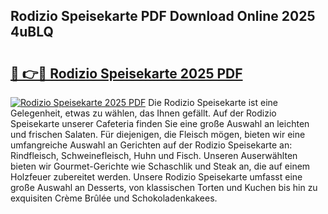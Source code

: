 ## Rodizio Speisekarte PDF Download Online 2025 4uBLQ

# <h2><a href="http://gccd8o.nevu.top/?p=Rodizio+Speisekarte">🔗 👉🔴 Rodizio Speisekarte 2025 PDF</a></h2>

[![Rodizio Speisekarte 2025 PDF](https://i.imgur.com/dBaPXMq.png)](http://gccd8o.nevu.top/?p=Rodizio+Speisekarte)
Die Rodizio Speisekarte ist eine Gelegenheit, etwas zu wählen, das Ihnen gefällt. Auf der Rodizio Speisekarte unserer Cafeteria finden Sie eine große Auswahl an leichten und frischen Salaten. Für diejenigen, die Fleisch mögen, bieten wir eine umfangreiche Auswahl an Gerichten auf der Rodizio Speisekarte an: Rindfleisch, Schweinefleisch, Huhn und Fisch. Unseren Auserwählten bieten wir Gourmet-Gerichte wie Schaschlik und Steak an, die auf einem Holzfeuer zubereitet werden. Unsere Rodizio Speisekarte umfasst eine große Auswahl an Desserts, von klassischen Torten und Kuchen bis hin zu exquisiten Crème Brûlée und Schokoladenkakees.
